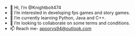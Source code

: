 - 👋 Hi, I’m @Knightbolt474
- 👀 I’m interested in developing fps games and story games.
- 🌱 I’m currently learning Python, Java and C++.
- 💞️ I’m looking to collaborate on some terms and conditions.
- 📫 Reach me- apoorvs94@outlook.com

<!---
Knightbolt474/Knightbolt474 is a ✨ special ✨ repository because its `README.md` (this file) appears on your GitHub profile.
You can click the Preview link to take a look at your changes.
--->
